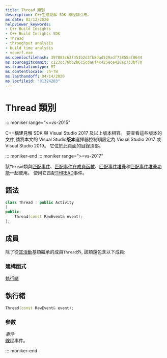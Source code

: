 ```yaml
---
title: Thread 類別
description: C++生成見解 SDK 線程類引用。
ms.date: 02/12/2020
helpviewer_keywords:
- C++ Build Insights
- C++ Build Insights SDK
- Thread
- throughput analysis
- build time analysis
- vcperf.exe
ms.openlocfilehash: 397083c63f451b2d3fb8dad529adf73855af8644
ms.sourcegitcommit: c123cc76bb2b6c5cde6f4c425ece420ac733bf70
ms.translationtype: MT
ms.contentlocale: zh-TW
ms.lasthandoff: 04/14/2020
ms.locfileid: "81324203"
---
```

# <a name="thread-class"></a>Thread 類別

::: moniker range="<=vs-2015"

C++構建見解 SDK 與 Visual Studio 2017 及以上版本相容。 要查看這些版本的文件,請將本文的 Visual Studio**版本**選擇器控制項設定為 Visual Studio 2017 或 Visual Studio 2019。 它位於此頁面的目錄頂部。

::: moniker-end
::: moniker range=">=vs-2017"

該`Thread`類與[匹配事件](../functions/match-event.md)、[匹配事件在成員函數](../functions/match-event-in-member-function.md)、[匹配事件堆疊](../functions/match-event-stack.md)和[匹配事件堆疊功能](../functions/match-event-stack-in-member-function.md)一起使用。 使用它匹配[THREAD](../event-table.md#thread)事件。

## <a name="syntax"></a>語法

```cpp
class Thread : public Activity
{
public:
    Thread(const RawEvent& event);
};
```

## <a name="members"></a>成員

除了從[其活動](activity.md)基類繼承的成員`Thread`外, 該類還包含以下成員:

### <a name="constructors"></a>建構函式

[執行緒](#thread)

## <a name="thread"></a><a name="thread"></a>執行緒

```cpp
Thread(const RawEvent& event);
```

### <a name="parameters"></a>參數

*事件*\
[線程](../event-table.md#thread)事件。

::: moniker-end
